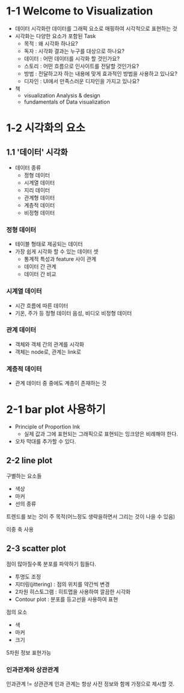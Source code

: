 # 1-1 Welcome to Visualization
- 데이터 시각화란 데이터를 그래픽 요소로 매핑하여 시각적으로 표현하는 것
- 시각화는 다양한 요소가 포함된 Task
    - 목적 : 왜 시각화 하나요?
    - 독자 : 시각화 결과는 누구를 대상으로 하나요?
    - 데이터 : 어떤 데이터를 시각화 할 것인가요?
    - 스토리 : 어떤 흐름으로 인사이트를 전달할 것인가요?
    - 방법 : 전달하고자 하는 내용에 맞게 효과적인 방법을 사용하고 있나요?
    - 디자인 : UI에서 만족스러운 디자인을 가지고 있나요?
- 책 
  - visualization Analysis & design
  - fundamentals of Data visualization

# 1-2 시각화의 요소

## 1.1 '데이터' 시각화
- 데이터 종류
  - 정형 데이터
  - 시계열 데이터
  - 지리 데이터
  - 관계형 데이터
  - 계층적 데이터
  - 비정형 데이터
### 정형 데이터
- 테이블 형태로 제공되는 데이터
- 가장 쉽게 시각화 할 수 있는 데이터 셋
  - 통계적 특성과 feature 사이 관계
  - 데이터 간 관계
  - 데이터 간 비교 
### 시계열 데이터
- 시간 흐름에 따른 데이터
- 기온, 주가 등 정형 데이터 음성, 비디오 비정형 데이터
### 관계 데이터
- 객체와 객체 간의 관계를 시각화
- 객체는 node로, 관계는 link로
### 계층적 데이터
- 관계 데이터 중 중에도 계층이 존재하는 것

# 2-1 bar plot 사용하기
- Principle of Proportion Ink
  - 실제 값과 그에 표현되는 그래픽으로 표현되는 잉크양은 비례해야 한다.
- 오차 막대를 추가할 수 있다.

## 2-2 line plot
구별하는 요소들
- 색상
- 마커
- 선의 종류

트렌드를 보는 것이 주 목적(어느정도 생략을하면서 그리는 것이 나을 수 있음)

이중 축 사용

## 2-3 scatter plot
점이 많아질수록 분포를 파악하기 힘들다.
- 투명도 조정
- 지터링(jittering) : 점의 위치를 약간씩 변경
- 2차원 히스토그램 : 히트맵을 사용하여 깔끔한 시각화
- Contour plot : 분포를 등고선을 사용하여 표현

점의 요소
- 색
- 마커
- 크기  

5차원 정보 표현가능

### 인과관계와 상관관계
인과관계 != 상관관계
인과 관계는 항상 사전 정보와 함께 가정으로 제시할 것.
